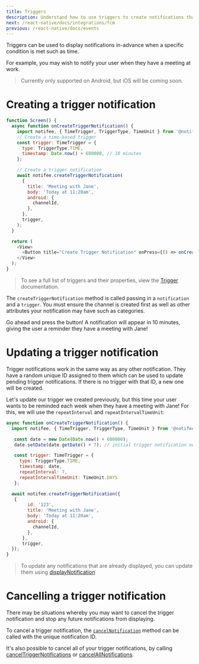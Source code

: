 ```yaml
---
title: Triggers
description: Understand how to use triggers to create notifications that fire under specific conditions.
next: /react-native/docs/integrations/fcm
previous: /react-native/docs/events
---
```


Triggers can be used to display notifications in-advance when a specific condition is met such as time.

For example, you may wish to notify your user when they have a meeting at work.

<Vimeo id="triggers-example" caption="Triggers Example" />

> Currently only supported on Android, but iOS will be coming soon.

# Creating a trigger notification

```js
function Screen() {
  async function onCreateTriggerNotification() {
    import notifee, { TimeTrigger, TriggerType, TimeUnit } from '@notifee/react-native';
    // Create a time-based trigger
    const trigger: TimeTrigger = {
      type: TriggerType.TIME,
      timestamp: Date.now() + 600000, // 10 minutes
    };

    // Create a trigger notification
    await notifee.createTriggerNotification(
      {
        title: 'Meeting with Jane',
        body: 'Today at 11:20am',
        android: {
          channelId,
        },
      },
      trigger,
    );
  }

  return (
    <View>
      <Button title="Create Trigger Notification" onPress={() => onCreateTriggerNotification()} />
    </View>
  );
}
```

> To see a full list of triggers and their properties, view the [Trigger](/react-native/reference/trigger) documentation.

The `createTriggerNotification` method is called passing in a `notification` and a `trigger`. You must ensure the channel is created first as well as other attributes your notification may have such as categories.

Go ahead and press the button! A notification will appear in 10 minutes, giving the user a reminder they have a meeting with Jane!

# Updating a trigger notification

Trigger notifications work in the same way as any other notification. They have a random unique ID assigned to them which can be used to update pending trigger notifications. If there is no trigger with that ID, a new one will be created.

Let's update our trigger we created previously, but this time your user wants to be reminded each week when they have a meeting with Jane! For this, we will use the `repeatInterval` and `repeatIntervalTimeUnit`:

```js
async function onCreateTriggerNotification() {
  import notifee, { TimeTrigger, TriggerType, TimeUnit } from '@notifee/react-native';

   const date = new Date(Date.now() + 600000);
   date.setDate(date.getDate() + 7); // initial trigger notification next week

   const trigger: TimeTrigger = {
     type: TriggerType.TIME,
     timestamp: date,
     repeatInterval: 7,
     repeatIntervalTimeUnit: TimeUnit.DAYS
   };

  await notifee.createTriggerNotification({
   {
        id: '123',
        title: 'Meeting with Jane',
        body: 'Today at 11:20am',
        android: {
          channelId,
        },
      },
      trigger,
  });
}
```

> To update any notifications that are already displayed, you can update them using [displayNotification](/react-native/docs/displaying-a-notification)

# Cancelling a trigger notification

There may be situations whereby you may want to cancel the trigger notification and stop any future notifications from displaying.

To cancel a trigger notification, the [`cancelNotification`](/react-native/docs/displaying-a-notification#cancelling-a-notification) method can be called with the unique notification ID.

It's also possible to cancel all of your trigger notifications, by calling [cancelTriggerNotifications]('https://notifee.app/react-native/reference/canceltriggernotifications') or [cancelAllNotifications]('https://notifee.app/react-native/reference/cancelallnotifications).
